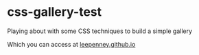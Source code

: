 # css-gallery-test
Playing about with some CSS techniques to build a simple gallery

Which you can access at [leepenney.github.io](https://leepenney.github.io/css-gallery-test/)
